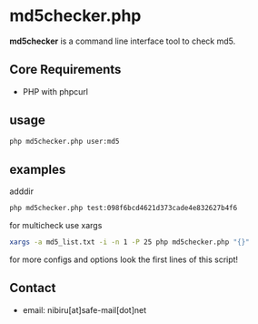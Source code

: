 md5checker.php
======
**md5checker** is a command line interface tool to check md5.


## Core Requirements
* PHP with phpcurl

## usage
```bash
php md5checker.php user:md5
```

## examples
adddir
```bash
php md5checker.php test:098f6bcd4621d373cade4e832627b4f6
```

for multicheck use xargs
```bash
xargs -a md5_list.txt -i -n 1 -P 25 php md5checker.php "{}"
```

for more configs and options look the first lines of this script!


## Contact
* email: nibiru[at]safe-mail[dot]net
